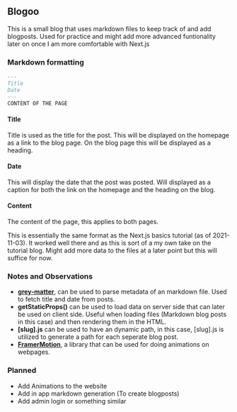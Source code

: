 ## Blogoo

This is a small blog that uses markdown files to keep track of and add blogposts. Used for practice and might add more advanced funtionality later on once I am more comfortable with Next.js

### Markdown formatting

```Markdown
---
Title
Date
---
CONTENT OF THE PAGE
```

#### Title

Title is used as the title for the post. This will be displayed on the homepage as a link to the blog page. On the blog page this will be displayed as a heading.

#### Date

This will display the date that the post was posted. Will displayed as a caption for both the link on the homepage and the heading on the blog.

#### Content

The content of the page, this applies to both pages.

This is essentially the same format as the Next.js basics tutorial (as of 2021-11-03). It worked well there and as this is sort of a my own take on the tutorial blog. Might add more data to the files at a later point but this will suffice for now.

### Notes and Observations

- **[grey-matter](https://github.com/jonschlinkert/gray-matter)**, can be used to parse metadata of an markdown file. Used to fetch title and date from posts.
- **getStaticProps()** can be used to load data on server side that can later be used on client side. Useful when loading files (Markdown blog posts in this case) and then rendering them in the HTML.
- **[slug].js** can be used to have an dynamic path, in this case, [slug].js is utilized to generate a path for each seperate blog post.
- **[FramerMotion](https://github.com/framer/motion)**, a library that can be used for doing animations on webpages.

### Planned

- Add Animations to the website
- Add in app markdown generation (To create blogposts)
- Add admin login or something similar
